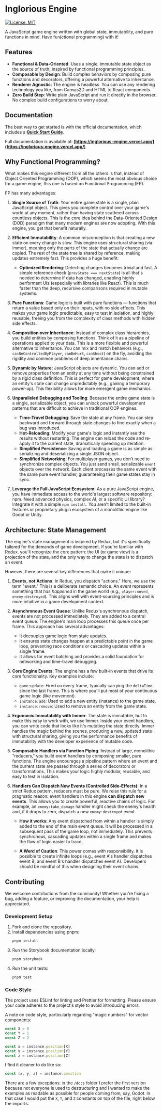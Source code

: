 # Inglorious Engine

[![License: MIT](https://img.shields.io/badge/License-MIT-yellow.svg)](https://opensource.org/licenses/MIT)

A JavaScript game engine written with global state, immutability, and pure functions in mind. Have fun(ctional programming) with it!

## Features

- **Functional & Data-Oriented**: Uses a single, immutable state object as the source of truth, inspired by functional programming principles.
- **Composable by Design**: Build complex behaviors by composing pure functions and decorators, offering a powerful alternative to inheritance.
- **Renderer Agnostic**: The engine is headless. You can use any rendering technology you like, from Canvas2D and HTML to React components.
- **Zero Build Step**: Write plain JavaScript and run it directly in the browser. No complex build configurations to worry about.

## Documentation

The best way to get started is with the official documentation, which includes a **[Quick Start Guide](https://inglorious-engine.vercel.app/?path=/docs/quick-start--docs)**.

Full documentation is available at: **[https://inglorious-engine.vercel.app/](https://inglorious-engine.vercel.app/)**

## Why Functional Programming?

What makes this engine different from all the others is that, instead of Object Oriented Programming (OOP), which seems the most obvious choice for a game engine, this one is based on Functional Programming (FP).

FP has many advantages:

1. **Single Source of Truth**: Your entire game state is a single, plain JavaScript object. This gives you complete control over your game's world at any moment, rather than having state scattered across countless objects. This is the core idea behind the Data-Oriented Design (DOD) paradigm that many modern engines are now adopting. With this engine, you get that benefit naturally.

2. **Efficient Immutability**: A common misconception is that creating a new state on every change is slow. This engine uses structural sharing (via Immer), meaning only the parts of the state that actually change are copied. The rest of the state tree is shared by reference, making updates extremely fast. This provides a huge benefit:

   - **Optimized Rendering**: Detecting changes becomes trivial and fast. A simple reference check (`prevState === nextState`) is all that's needed to determine if data has changed, enabling highly performant UIs (especially with libraries like React). This is much faster than the deep, recursive comparisons required in mutable systems.

3. **Pure Functions**: Game logic is built with pure functions — functions that return a value based only on their inputs, with no side effects. This makes your game logic predictable, easy to test in isolation, and highly reusable, freeing you from the complexity of class methods with hidden side effects.

4. **Composition over Inheritance**: Instead of complex class hierarchies, you build entities by composing functions. Think of it as a pipeline of operations applied to your data. This is a more flexible and powerful alternative to inheritance. You can mix and match behaviors (e.g., `canBeControlledByPlayer`, `canBeHurt`, `canShoot`) on the fly, avoiding the rigidity and common problems of deep inheritance chains.

5. **Dynamic by Nature**: JavaScript objects are dynamic. You can add or remove properties from an entity at any time without being constrained by a rigid class definition. This is perfect for game development, where an entity's state can change unpredictably (e.g., gaining a temporary power-up). This flexibility allows for more emergent game mechanics.

6. **Unparalleled Debugging and Tooling**: Because the entire game state is a single, serializable object, you can unlock powerful development patterns that are difficult to achieve in traditional OOP engines.

   - **Time-Travel Debugging**: Save the state at any frame. You can step backward and forward through state changes to find exactly when a bug was introduced.
   - **Hot-Reloading**: Modify your game's logic and instantly see the results without restarting. The engine can reload the code and re-apply it to the current state, dramatically speeding up iteration.
   - **Simplified Persistence**: Saving and loading a game is as simple as serializing and deserializing a single JSON object.
   - **Simplified Networking**: For multiplayer games, you don't need to synchronize complex objects. You just send small, serializable `event` objects over the network. Each client processes the same event with the same pure event handler, guaranteeing their game states stay in sync.

7. **Leverage the Full JavaScript Ecosystem**: As a pure JavaScript engine, you have immediate access to the world's largest software repository: npm. Need advanced physics, complex AI, or a specific UI library? Integrate it with a simple `npm install`. You aren't limited to the built-in features or proprietary plugin ecosystem of a monolithic engine like Godot or Unity.

## Architecture: State Management

The engine's state management is inspired by Redux, but it's specifically tailored for the demands of game development. If you're familiar with Redux, you'll recognize the core pattern: the UI (or game view) is a projection of the state, and the only way to change the state is to dispatch an event.

However, there are several key differences that make it unique:

1.  **Events, not Actions**: In Redux, you dispatch "actions." Here, we use the term "event." This is a deliberate semantic choice. An event represents something that _has happened_ in the game world (e.g., `player:moved`, `enemy:destroyed`). This aligns well with event-sourcing principles and is more intuitive in a game development context.

2.  **Asynchronous Event Queue**: Unlike Redux's synchronous dispatch, events are not processed immediately. They are added to a central event queue. The engine's main loop processes this queue once per frame. This approach has several advantages:

    - It decouples game logic from state updates.
    - It ensures state changes happen at a predictable point in the game loop, preventing race conditions or cascading updates within a single frame.
    - It allows for event batching and provides a solid foundation for networking and time-travel debugging.

3.  **Core Engine Events**: The engine has a few built-in events that drive its core functionality. Key examples include:

    - `game:update`: Fired on every frame, typically carrying the `deltaTime` since the last frame. This is where you'll put most of your continuous game logic (like movement).
    - `instance:add`: Used to add a new entity (instance) to the game state.
    - `instance:remove`: Used to remove an entity from the game state.

4.  **Ergonomic Immutability with Immer**: The state is immutable, but to make this easy to work with, we use Immer. Inside your event handlers, you can write code that looks like it's mutating the state directly. Immer handles the magic behind the scenes, producing a new, updated state with structural sharing, giving you the performance benefits of immutability with the developer experience of mutable code.

5.  **Composable Handlers via Function Piping**: Instead of large, monolithic "reducers," you build event handlers by composing smaller, pure functions. The engine encourages a pipeline pattern where an event and the current state are passed through a series of decorators or transformations. This makes your logic highly modular, reusable, and easy to test in isolation.

6.  **Handlers Can Dispatch New Events (Controlled Side-Effects)**: In a strict Redux pattern, reducers must be pure. We relax this rule for a pragmatic reason: event handlers in this engine **can dispatch new events**. This allows you to create powerful, reactive chains of logic. For example, an `enemy:take_damage` handler might check the enemy's health and, if it drops to zero, dispatch a new `enemy:destroyed` event.

    - **How it works**: Any event dispatched from within a handler is simply added to the end of the main event queue. It will be processed in a subsequent pass of the game loop, not immediately. This prevents synchronous, cascading updates within a single frame and makes the flow of logic easier to trace.

    - **A Word of Caution**: This power comes with responsibility. It is possible to create infinite loops (e.g., event A's handler dispatches event B, and event B's handler dispatches event A). Developers should be mindful of this when designing their event chains.

## Contributing

We welcome contributions from the community! Whether you're fixing a bug, adding a feature, or improving the documentation, your help is appreciated.

### Development Setup

1.  Fork and clone the repository.
2.  Install dependencies using pnpm:
    ```bash
    pnpm install
    ```
3.  Run the Storybook documentation locally:
    ```bash
    pnpm storybook
    ```
4.  Run the unit tests:
    ```bash
    pnpm test
    ```

### Code Style

The project uses ESLint for linting and Prettier for formatting. Please ensure your code adheres to the project's style to avoid introducing errors.

A note on code style, particularly regarding "magic numbers" for vector components:

```js
const X = 0
const Y = 1
const Z = 2

const x = instance.position[X]
const y = instance.position[Y]
const z = instance.position[Z]
```

I find it cleaner to do like so:

```js
const [x, y, z] = instance.position
```

There are a few exceptions: in the `/docs` folder I prefer the first version because not everyone is used to destructuring and I wanted to make the examples as readable as possible for people coming from, say, Godot. In that case I would put the `X`, `Y`, and `Z` constants on top of the file, right below the imports.
